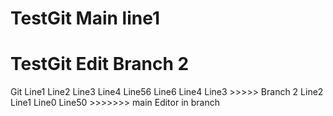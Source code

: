 # TestGit Main line1
# TestGit Edit Branch 2
Git
Line1
Line2
Line3
Line4
Line56
Line6
Line4
Line3 >>>>> Branch 2
Line2
Line1
Line0
Line50 >>>>>>> main
Editor in branch

